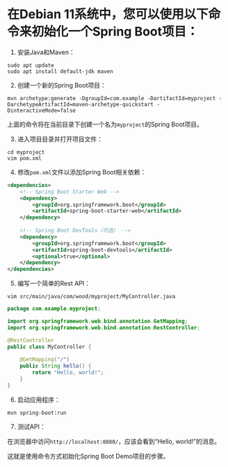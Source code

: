 # 在Debian 11系统中，您可以使用以下命令来初始化一个Spring Boot项目：

1. 安装Java和Maven：

``` shell
sudo apt update
sudo apt install default-jdk maven
```

2. 创建一个新的Spring Boot项目：

``` shell
mvn archetype:generate -DgroupId=com.example -DartifactId=myproject -DarchetypeArtifactId=maven-archetype-quickstart -DinteractiveMode=false
```

上面的命令将在当前目录下创建一个名为`myproject`的Spring Boot项目。

3. 进入项目目录并打开项目文件：

``` shell
cd myproject
vim pom.xml
```

4. 修改`pom.xml`文件以添加Spring Boot相关依赖：

```xml
<dependencies>
    <!-- Spring Boot Starter Web -->
    <dependency>
        <groupId>org.springframework.boot</groupId>
        <artifactId>spring-boot-starter-web</artifactId>
    </dependency>
    
    <!-- Spring Boot DevTools（可选） -->
    <dependency>
        <groupId>org.springframework.boot</groupId>
        <artifactId>spring-boot-devtools</artifactId>
        <optional>true</optional>
    </dependency>
</dependencies>
```

5. 编写一个简单的Rest API：

``` shell
vim src/main/java/com/wood/myproject/MyController.java
```

```java
package com.example.myproject;

import org.springframework.web.bind.annotation.GetMapping;
import org.springframework.web.bind.annotation.RestController;

@RestController
public class MyController {
    
    @GetMapping("/")
    public String hello() {
        return "Hello, world!";
    }
}
```

6. 启动应用程序：

``` shell
mvn spring-boot:run
```

7. 测试API：

在浏览器中访问`http://localhost:8080/`，应该会看到“Hello, world!”的消息。

这就是使用命令方式初始化Spring Boot Demo项目的步骤。